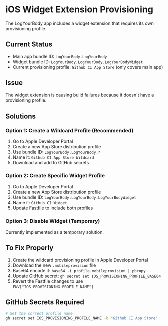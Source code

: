 # iOS Widget Extension Provisioning

The LogYourBody app includes a widget extension that requires its own provisioning profile.

## Current Status

- Main app bundle ID: `LogYourBody.LogYourBody`
- Widget bundle ID: `LogYourBody.LogYourBody.LogYourBodyWidget`
- Current provisioning profile: `Github CI App Store` (only covers main app)

## Issue

The widget extension is causing build failures because it doesn't have a provisioning profile.

## Solutions

### Option 1: Create a Wildcard Profile (Recommended)
1. Go to Apple Developer Portal
2. Create a new App Store distribution profile
3. Use bundle ID: `LogYourBody.LogYourBody.*`
4. Name it: `Github CI App Store Wildcard`
5. Download and add to GitHub secrets

### Option 2: Create Specific Widget Profile
1. Go to Apple Developer Portal
2. Create a new App Store distribution profile
3. Use bundle ID: `LogYourBody.LogYourBody.LogYourBodyWidget`
4. Name it: `Github CI Widget`
5. Update Fastfile to include both profiles

### Option 3: Disable Widget (Temporary)
Currently implemented as a temporary solution.

## To Fix Properly

1. Create the wildcard provisioning profile in Apple Developer Portal
2. Download the new `.mobileprovision` file
3. Base64 encode it: `base64 -i profile.mobileprovision | pbcopy`
4. Update GitHub secret: `gh secret set IOS_PROVISIONING_PROFILE_BASE64`
5. Revert the Fastfile changes to use `ENV["IOS_PROVISIONING_PROFILE_NAME"]`

## GitHub Secrets Required

```bash
# Set the correct profile name
gh secret set IOS_PROVISIONING_PROFILE_NAME -b "Github CI App Store"
```